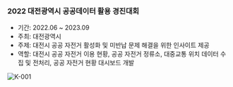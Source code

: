 ### 2022 대전광역시 공공데이터 활용 경진대회

- 기간: 2022.06 ~ 2023.09
- 주최: 대전광역시
- 주제: 대전시 공공 자전거 활성화 및 미반납 문제 해결을 위한 인사이트 제공
- 역할: 대전시 공공 자전거 이용 현황, 공공 자전거 정류소, 대중교통 위치 데이터 수집 및 전처리, 공공 자전거 현황 대시보드 개발 


![K-001](https://github.com/gyu-yeong/PROJECT/assets/139207337/3ea8fd4e-105b-4122-86c4-6784d643c2dc)
